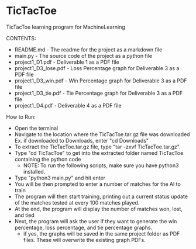 # TicTacToe
TicTacToe learning program for MachineLearning
 
CONTENTS:
* README.md              - The readme for the project as a markdown file
* main.py                - The source code of the project as a python file
* project1_D1.pdf        - Deliverable 1 as a PDF file
* project1_D3_lose.pdf   - Loss Percentage graph for Deliverable 3 as a PDF file
* project1_D3_win.pdf    - Win Percentage graph for Deliverable 3 as a PDF file
* project1_D3_tie.pdf    - Tie Percentage graph for Deliverable 3 as a PDF file
* project1_D4.pdf        - Deliverable 4 as a PDF file
 

How to Run:
- Open the terminal
- Navigate to the location where the TicTacToe.tar.gz file was downloaded
    Ex. if downloaded to Downloads, enter "cd Downloads"
- To extract the TicTacToe.tar.gz file, type "tar -zxvf TicTacToe.tar.gz". 
- Type "cd TicTacToe" to get into the extracted folder named TicTacToe containing the python code
    - NOTE: To run the following scripts, make sure you have python3 installed.
- Type "python3 main.py" and hit enter
- You will be then prompted to enter a number of matches for the AI to train
- The program will then start training, printing out a current status update of the matches tested at every 100 matches played.
- At the end, the program will display the number of matches won, lost, and tied
- Next, the program will ask the user if they want to generate the win percentage, loss percentage, and tie percentage graphs.
    - if yes, the graphs will be saved in the same project folder as PDF files. These will overwrite the existing graph PDFs.
